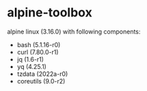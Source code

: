 # alpine-toolbox

alpine linux (3.16.0) with following components:

- bash (5.1.16-r0)
- curl (7.80.0-r1)
- jq (1.6-r1)
- yq (4.25.1)
- tzdata (2022a-r0)
- coreutils (9.0-r2)
